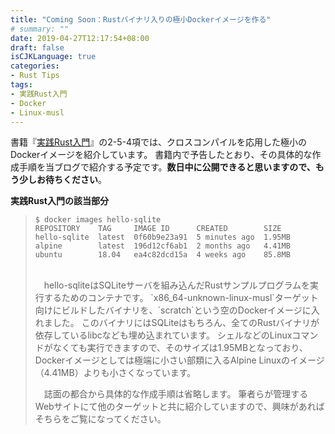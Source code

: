 ```yaml
---
title: "Coming Soon：Rustバイナリ入りの極小Dockerイメージを作る"
# summary: ""
date: 2019-04-27T12:17:54+08:00
draft: false
isCJKLanguage: true
categories:
- Rust Tips
tags:
- 実践Rust入門
- Docker
- Linux-musl
---
```


書籍『[実践Rust入門][practical-rust-primer]』の2-5-4項では、クロスコンパイルを応用した極小のDockerイメージを紹介しています。
書籍内で予告したとおり、その具体的な作成手順を当ブログで紹介する予定です。**数日中に公開できると思いますので、もう少しお待ちください**。

[practical-rust-primer]: http://gihyo.jp/book/2019/978-4-297-10559-4


**実践Rust入門の該当部分**

> ```console
> $ docker images hello-sqlite
> REPOSITORY    TAG     IMAGE ID      CREATED        SIZE
> hello-sqlite  latest  0f60b9e23a91  5 minutes ago  1.95MB
> alpine        latest  196d12cf6ab1  2 months ago   4.41MB
> ubuntu        18.04   ea4c82dcd15a  4 weeks ago    85.8MB
> ```
> </br>
> 　hello-sqliteはSQLiteサーバを組み込んだRustサンプルプログラムを実行するためのコンテナです。
> `x86_64-unknown-linux-musl`ターゲット向けにビルドしたバイナリを、`scratch`という空のDockerイメージに入れました。
> このバイナリにはSQLiteはもちろん、全てのRustバイナリが依存しているlibcなども埋め込まれています。
> シェルなどのLinuxコマンドがなくても実行できますので、そのサイズは1.95MBとなっており、Dockerイメージとしては極端に小さい部類に入るAlpine Linuxのイメージ（4.41MB）よりも小さくなっています。
>
> 　誌面の都合から具体的な作成手順は省略します。
> 筆者らが管理するWebサイトにて他のターゲットと共に紹介していますので、興味があればそちらをご覧になってください。
